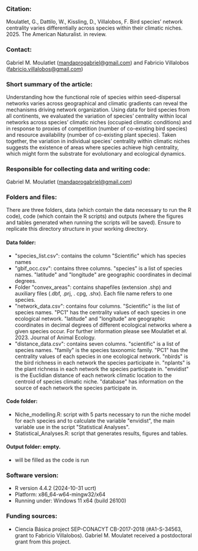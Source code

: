 ### Citation: 
Moulatlet, G., Dattilo, W., Kissling, D., Villalobos, F. Bird species’ network centrality varies differentially across species within their climatic niches. 2025. The American Naturalist. in review.

### Contact: 
Gabriel M. Moulatlet (mandaprogabriel@gmail.com) and Fabricio Villalobos (fabricio.villalobos@gmail.com)

### Short summary of the article: 
Understanding how the functional role of species within seed-dispersal networks varies across geographical and climatic gradients can reveal the mechanisms driving network organization. Using data for bird species from all continents, we evaluated the variation of species’ centrality within local networks across species’ climatic niches (occupied climatic conditions) and in response to proxies of competition (number of co-existing bird species) and resource availability (number of co-existing plant species). Taken together, the variation in individual species’ centrality within climatic niches suggests the existence of areas where species achieve high centrality, which might form the substrate for evolutionary and ecological dynamics.

### Responsible for collecting data and writing code: 
Gabriel M. Moulatlet (mandaprogabriel@gmail.com)

### Folders and files: 
There are three folders, data (which contain the data necessary to run the R code), code (which contain the R scripts) and outputs (where the figures and tables generated when running the scripts will be saved). Ensure to replicate this directory structure in your working directory.

#### Data folder: 
- "species_list.csv": contains the column "Scientific" which has species names
- "gbif_occ.csv": contains three columns. "species" is a list of species names. "latitude" and "longitude" are geographic coordinates in decimal degrees.
- Folder "convex_areas": contains shapefiles (extension .shp) and auxiliary files (.dbf, .prj, . cpg, .shx). Each file name refers to one species.
- "network_data.csv": contains four columns. "Scientific" is the list of species names. "PC1" has the centrality values of each species in one ecological network. "latitude" and "longitude" are geographic coordinates in decimal degrees of different ecological networks where a given species occur. For further information please see Moulatlet et al. 2023. Journal of Animal Ecology.
- "distance_data.csv": contains seven columns. "scientific" is a list of species names. "family" is the species taxonomic family. "PC1" has the centrality values of each species in one ecological network. "nbirds" is the bird richness in each network the species participate in. "nplants" is the plant richness in each network the species participate in. "envidist" is the Euclidian distance of each network climatic location to the centroid of species climatic niche. "database" has information on the source of each network the species participate in.

#### Code folder:
- Niche_modelling.R: script with 5 parts necessary to run the niche model for each species and to calculate the variable "envidist", the main variable use in the script "Statistical Analyses".
- Statistical_Analyses.R: script that generates results, figures and tables.

#### Output folder: empty. 
- will be filled as the code is run

### Software version: 
- R version 4.4.2 (2024-10-31 ucrt)
- Platform: x86_64-w64-mingw32/x64
- Running under: Windows 11 x64 (build 26100)

### Funding sources: 
- Ciencia Básica project SEP-CONACYT CB-2017-2018 (#A1-S-34563, grant to Fabricio Villalobos). Gabriel M. Moulatet received a postdoctoral grant from this project.
